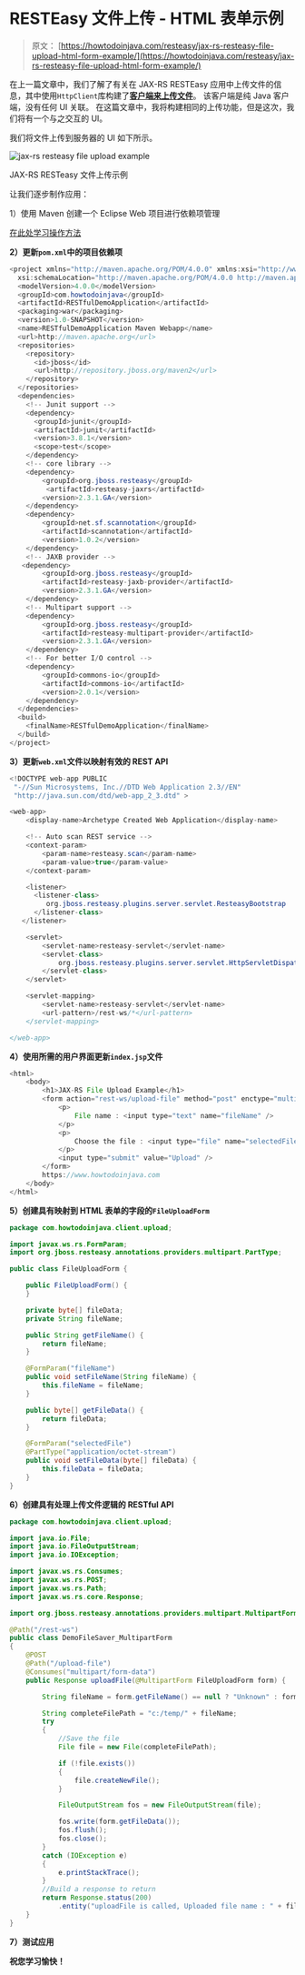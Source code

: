 # RESTEasy 文件上传 - HTML 表单示例

> 原文： [https://howtodoinjava.com/resteasy/jax-rs-resteasy-file-upload-html-form-example/](https://howtodoinjava.com/resteasy/jax-rs-resteasy-file-upload-html-form-example/)

在上一篇文章中，我们了解了有关在 JAX-RS RESTEasy 应用中上传文件的信息，其中使用`HttpClient`库构建了[**客户端来上传文件**](//howtodoinjava.com/resteasy/jax-rs-resteasy-file-upload-httpclient-example/ "JAX-RS RESTEasy file upload + httpclient example")。 该客户端是纯 Java 客户端，没有任何 UI 关联。 在这篇文章中，我将构建相同的上传功能，但是这次，我们将有一个与之交互的 UI。

我们将文件上传到服务器的 UI 如下所示。

![jax-rs resteasy file upload example](img/17707ab3ba3b0c318f5afee540fe67b7.png)

JAX-RS RESTeasy 文件上传示例



让我们逐步制作应用：

1）使用 Maven 创建一个 Eclipse Web 项目进行依赖项管理

[在此处学习操作方法](//howtodoinjava.com/maven/ "Maven Tutorials")

**2）更新`pom.xml`中的项目依赖项**

```java
<project xmlns="http://maven.apache.org/POM/4.0.0" xmlns:xsi="http://www.w3.org/2001/XMLSchema-instance"
  xsi:schemaLocation="http://maven.apache.org/POM/4.0.0 http://maven.apache.org/maven-v4_0_0.xsd">
  <modelVersion>4.0.0</modelVersion>
  <groupId>com.howtodoinjava</groupId>
  <artifactId>RESTfulDemoApplication</artifactId>
  <packaging>war</packaging>
  <version>1.0-SNAPSHOT</version>
  <name>RESTfulDemoApplication Maven Webapp</name>
  <url>http://maven.apache.org</url>
  <repositories>
   	<repository>
      <id>jboss</id>
      <url>http://repository.jboss.org/maven2</url>
   	</repository>
  </repositories>
  <dependencies>
  	<!-- Junit support -->
    <dependency>
      <groupId>junit</groupId>
      <artifactId>junit</artifactId>
      <version>3.8.1</version>
      <scope>test</scope>
    </dependency>
    <!-- core library -->
	<dependency>
		<groupId>org.jboss.resteasy</groupId>
		 <artifactId>resteasy-jaxrs</artifactId>
		<version>2.3.1.GA</version>
	</dependency>
	<dependency>
		<groupId>net.sf.scannotation</groupId>
		<artifactId>scannotation</artifactId>
		<version>1.0.2</version>
	</dependency>
	<!-- JAXB provider -->
   <dependency>
		<groupId>org.jboss.resteasy</groupId>
		<artifactId>resteasy-jaxb-provider</artifactId>
		<version>2.3.1.GA</version>
	</dependency>	
	<!-- Multipart support -->
	<dependency>
		<groupId>org.jboss.resteasy</groupId>
		<artifactId>resteasy-multipart-provider</artifactId>
		<version>2.3.1.GA</version>
	</dependency>
	<!-- For better I/O control -->
	<dependency>
		<groupId>commons-io</groupId>
		<artifactId>commons-io</artifactId>
		<version>2.0.1</version>
	</dependency>
  </dependencies>
  <build>
    <finalName>RESTfulDemoApplication</finalName>
  </build>
</project>

```

**3）更新`web.xml`文件以映射有效的 REST API**

```java
<!DOCTYPE web-app PUBLIC
 "-//Sun Microsystems, Inc.//DTD Web Application 2.3//EN"
 "http://java.sun.com/dtd/web-app_2_3.dtd" >

<web-app>
  	<display-name>Archetype Created Web Application</display-name>

  	<!-- Auto scan REST service -->
	<context-param>
		<param-name>resteasy.scan</param-name>
		<param-value>true</param-value>
	</context-param>

	<listener>
      <listener-class>
         org.jboss.resteasy.plugins.server.servlet.ResteasyBootstrap
      </listener-class>
   </listener>

	<servlet>
		<servlet-name>resteasy-servlet</servlet-name>
		<servlet-class>
			org.jboss.resteasy.plugins.server.servlet.HttpServletDispatcher
		</servlet-class>
	</servlet>

	<servlet-mapping>
		<servlet-name>resteasy-servlet</servlet-name>
		<url-pattern>/rest-ws/*</url-pattern>
	</servlet-mapping>

</web-app>

```

**4）使用所需的用户界面更新`index.jsp`文件**

```java
<html>
	<body>
		<h1>JAX-RS File Upload Example</h1>
		<form action="rest-ws/upload-file" method="post" enctype="multipart/form-data">
			<p>
				File name : <input type="text" name="fileName" />
			</p>
			<p>
				Choose the file : <input type="file" name="selectedFile" />
			</p>
			<input type="submit" value="Upload" />
		</form>
		https://www.howtodoinjava.com
	</body>
</html>

```

**5）创建具有映射到 HTML 表单的字段的`FileUploadForm`**

```java
package com.howtodoinjava.client.upload;

import javax.ws.rs.FormParam;
import org.jboss.resteasy.annotations.providers.multipart.PartType;

public class FileUploadForm {

	public FileUploadForm() {
	}

	private byte[] fileData;
	private String fileName;

	public String getFileName() {
		return fileName;
	}

	@FormParam("fileName")
	public void setFileName(String fileName) {
		this.fileName = fileName;
	}

	public byte[] getFileData() {
		return fileData;
	}

	@FormParam("selectedFile")
	@PartType("application/octet-stream")
	public void setFileData(byte[] fileData) {
		this.fileData = fileData;
	}
}

```

**6）创建具有处理上传文件逻辑的 RESTful API**

```java
package com.howtodoinjava.client.upload;

import java.io.File;
import java.io.FileOutputStream;
import java.io.IOException;

import javax.ws.rs.Consumes;
import javax.ws.rs.POST;
import javax.ws.rs.Path;
import javax.ws.rs.core.Response;

import org.jboss.resteasy.annotations.providers.multipart.MultipartForm;

@Path("/rest-ws")
public class DemoFileSaver_MultipartForm 
{
	@POST
	@Path("/upload-file")
	@Consumes("multipart/form-data")
	public Response uploadFile(@MultipartForm FileUploadForm form) {

		String fileName = form.getFileName() == null ? "Unknown" : form.getFileName() ;

		String completeFilePath = "c:/temp/" + fileName;
		try 
		{
			//Save the file
			File file = new File(completeFilePath);

			if (!file.exists()) 
			{
				file.createNewFile();
			}

			FileOutputStream fos = new FileOutputStream(file);

			fos.write(form.getFileData());
			fos.flush();
			fos.close();
		} 
		catch (IOException e)
		{
			e.printStackTrace();
		}
		//Build a response to return
		return Response.status(200)
		    .entity("uploadFile is called, Uploaded file name : " + fileName).build();
	}
}	

```

**7）测试应用**

**祝您学习愉快！**